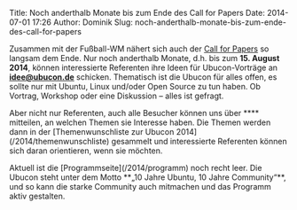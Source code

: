 Title: Noch anderthalb Monate bis zum Ende des Call for Papers
Date: 2014-07-01 17:26
Author: Dominik
Slug: noch-anderthalb-monate-bis-zum-ende-des-call-for-papers

Zusammen mit der Fußball-WM nähert sich auch der [Call for
Papers](/2014/cfp) so langsam dem Ende. Nur noch anderthalb Monate, d.h.
bis zum **15. August 2014**, können interessierte Referenten ihre Ideen
für Ubucon-Vorträge an **<idee@ubucon.de>** schicken. Thematisch ist die
Ubucon für alles offen, es sollte nur mit Ubuntu, Linux und/oder Open
Source zu tun haben. Ob Vortrag, Workshop oder eine Diskussion – alles
ist gefragt.

</p>
Aber nicht nur Referenten, auch alle Besucher können uns über
**<idee@ubucon.de>** mitteilen, an welchen Themen sie Interesse haben.
Die Themen werden dann in der [Themenwunschliste zur Ubucon
2014](/2014/themenwunschliste) gesammelt und interessierte Referenten
können sich daran orientieren, wenn sie möchten.

</p>
Aktuell ist die [Programmseite](/2014/programm) noch recht leer. Die
Ubucon steht unter dem Motto **„10 Jahre Ubuntu, 10 Jahre Community“**,
und so kann die starke Community auch mitmachen und das Programm aktiv
gestalten.

</p>

